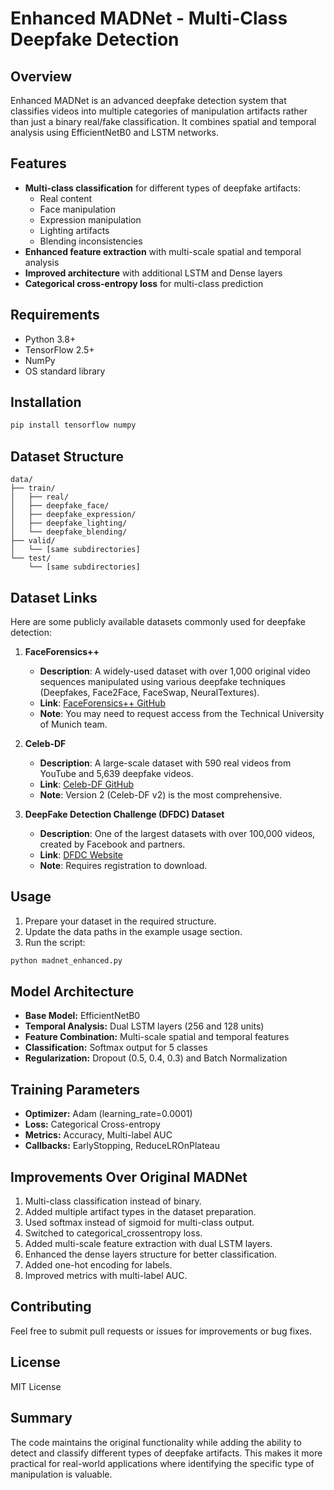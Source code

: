 # Enhanced MADNet - Multi-Class Deepfake Detection

## Overview
Enhanced MADNet is an advanced deepfake detection system that classifies videos into multiple categories of manipulation artifacts rather than just a binary real/fake classification. It combines spatial and temporal analysis using EfficientNetB0 and LSTM networks.

## Features
- **Multi-class classification** for different types of deepfake artifacts:
  - Real content
  - Face manipulation
  - Expression manipulation
  - Lighting artifacts
  - Blending inconsistencies
- **Enhanced feature extraction** with multi-scale spatial and temporal analysis
- **Improved architecture** with additional LSTM and Dense layers
- **Categorical cross-entropy loss** for multi-class prediction

## Requirements
- Python 3.8+
- TensorFlow 2.5+
- NumPy
- OS standard library

## Installation
```bash
pip install tensorflow numpy
```

## Dataset Structure
```
data/
├── train/
│   ├── real/
│   ├── deepfake_face/
│   ├── deepfake_expression/
│   ├── deepfake_lighting/
│   └── deepfake_blending/
├── valid/
│   └── [same subdirectories]
└── test/
    └── [same subdirectories]
```

## Dataset Links
Here are some publicly available datasets commonly used for deepfake detection:

1. **FaceForensics++**
   - **Description**: A widely-used dataset with over 1,000 original video sequences manipulated using various deepfake techniques (Deepfakes, Face2Face, FaceSwap, NeuralTextures).
   - **Link**: [FaceForensics++ GitHub](https://github.com/ondyari/FaceForensics)
   - **Note**: You may need to request access from the Technical University of Munich team.

2. **Celeb-DF**
   - **Description**: A large-scale dataset with 590 real videos from YouTube and 5,639 deepfake videos.
   - **Link**: [Celeb-DF GitHub](https://github.com/danmohaha/celeb-df)
   - **Note**: Version 2 (Celeb-DF v2) is the most comprehensive.

3. **DeepFake Detection Challenge (DFDC) Dataset**
   - **Description**: One of the largest datasets with over 100,000 videos, created by Facebook and partners.
   - **Link**: [DFDC Website](https://ai.meta.com/datasets/dfdc/)
   - **Note**: Requires registration to download.

## Usage
1. Prepare your dataset in the required structure.
2. Update the data paths in the example usage section.
3. Run the script:
```bash
python madnet_enhanced.py
```

## Model Architecture
- **Base Model:** EfficientNetB0
- **Temporal Analysis:** Dual LSTM layers (256 and 128 units)
- **Feature Combination:** Multi-scale spatial and temporal features
- **Classification:** Softmax output for 5 classes
- **Regularization:** Dropout (0.5, 0.4, 0.3) and Batch Normalization

## Training Parameters
- **Optimizer:** Adam (learning_rate=0.0001)
- **Loss:** Categorical Cross-entropy
- **Metrics:** Accuracy, Multi-label AUC
- **Callbacks:** EarlyStopping, ReduceLROnPlateau

## Improvements Over Original MADNet
1. Multi-class classification instead of binary.
2. Added multiple artifact types in the dataset preparation.
3. Used softmax instead of sigmoid for multi-class output.
4. Switched to categorical_crossentropy loss.
5. Added multi-scale feature extraction with dual LSTM layers.
6. Enhanced the dense layers structure for better classification.
7. Added one-hot encoding for labels.
8. Improved metrics with multi-label AUC.

## Contributing
Feel free to submit pull requests or issues for improvements or bug fixes.

## License
MIT License

## Summary
The code maintains the original functionality while adding the ability to detect and classify different types of deepfake artifacts. This makes it more practical for real-world applications where identifying the specific type of manipulation is valuable.

